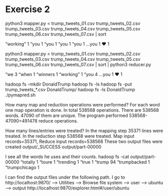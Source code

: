 # Exercise 2
python3 mapper.py < trump_tweets_01.csv trump_tweets_02.csv trump_tweets_03.csv trump_tweets_04.csv trump_tweets_05.csv trump_tweets_06.csv trump_tweets_07.csv | sort

“working”	1
“you	1
“you	1
“you	1
“you	1
…you	1
❤️	1

python3 mapper.py < trump_tweets_01.csv trump_tweets_02.csv trump_tweets_03.csv trump_tweets_04.csv trump_tweets_05.csv trump_tweets_06.csv trump_tweets_07.csv | sort | python3 reducer.py

“we	3
“when	1
“winners	1
“working”	1
“you	4
…you	1
❤️	1

hadoop fs -mkdir DonaldTrump
hadoop fs -ls
hadoop fs -put trump_tweets_*.csv DonaldTrump/
hadoop fs -ls DonaldTrump
./pymapred.sh

How many map and reduction operations were performed?
For each word one map operation is done. In total 538568 operations. There are 538568 words. 47090 of them are unique. The program performed 538568-47090=491478 reduce operations.

How many lines/entries were treated?
In the mapping step 35371 lines were treated. In the reduction step 538568 were treated.
Map input records=35371, Reduce input records=538568 
These two output files were created
output/_SUCCESS
output/part-00000

I see all the words he uses and their counts.
hadoop fs -cat output/part-00000
“totally	1
“toure	1
“trending	1
“true	1
“trump	94
“trumpbacked	1
“trumpchicago	1

I can find the output files under the following path.
I go to http://localhost:9870/ --> Utilities --> Browse file system --> user --> ubuntu --> output
http://localhost:9870/explorer.html#/user/ubuntu
